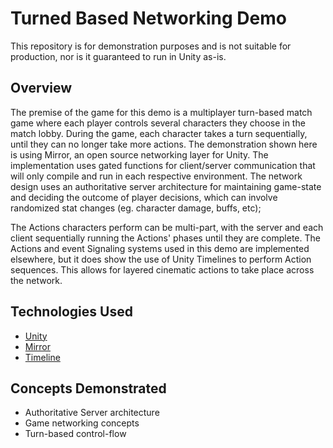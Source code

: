 # Turned Based Networking Demo
This repository is for demonstration purposes and is not suitable for production, nor is it guaranteed to run in Unity as-is.

## Overview
The premise of the game for this demo is a multiplayer turn-based match game where each player controls several characters they choose in the match lobby.  During the game, each character takes a turn sequentially, until they can no longer take more actions.  The demonstration shown here is using Mirror, an open source networking layer for Unity.  The implementation uses gated functions for client/server communication that will only compile and run in each respective environment.  The network design uses an authoritative server architecture for maintaining game-state and deciding the outcome of player decisions, which can involve randomized stat changes (eg. character damage, buffs, etc);

The Actions characters perform can be multi-part, with the server and each client sequentially running the Actions' phases until they are complete.  The Actions and event Signaling systems used in this demo are implemented elsewhere, but it does show the use of Unity Timelines to perform Action sequences.  This allows for layered cinematic actions to take place across the network.

## Technologies Used
* [Unity](https://unity.com/)
* [Mirror](https://mirror-networking.com/)
* [Timeline](https://docs.unity3d.com/Packages/com.unity.timeline@1.8/manual/index.html)

## Concepts Demonstrated
* Authoritative Server architecture
* Game networking concepts
* Turn-based control-flow
